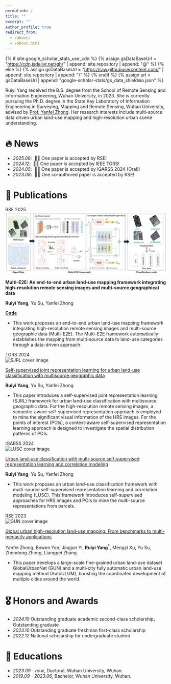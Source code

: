 ```yaml
---
permalink: /
title: ""
excerpt: ""
author_profile: true
redirect_from: 
  - /about/
  - /about.html
---
```


{% if site.google_scholar_stats_use_cdn %}
{% assign gsDataBaseUrl = "https://cdn.jsdelivr.net/gh/" | append: site.repository | append: "@" %}
{% else %}
{% assign gsDataBaseUrl = "https://raw.githubusercontent.com/" | append: site.repository | append: "/" %}
{% endif %}
{% assign url = gsDataBaseUrl | append: "google-scholar-stats/gs_data_shieldsio.json" %}
<span class='anchor' id='about-me'></span>

Ruiyi Yang received the B.S. degree from the School of Remote Sensing and Information Engineering, Wuhan University, in 2023. She is currently pursuing the Ph.D. degree in the State Key Laboratory of Information Engineering in Surveying, Mapping and Remote Sensing, Wuhan University, advised by <u>Prof. Yanfei Zhong</u>. Her research interests include multi-source data driven urban land-use mapping and high-resolution urban scene understanding. 


# 🔥 News
- *2025.08*: &nbsp;🎉🎉 One paper is accepted by RSE! 
- *2024.12*: &nbsp;🎉🎉 One paper is accepted by IEEE TGRS!
- *2024.05*: &nbsp;🎉🎉 One paper is accepted by IGARSS 2024 (Oral)! 
- *2023.08*: &nbsp;🎉🎉 One co-authored paper is accepted by RSE!


# 📝 Publications 

<div class='paper-box'>
  <div class='paper-box-image'>
    <div class="badge">RSE 2025</div>
    <div class="img-wrap">
      <img src='images/Multi_E2E.png' alt="Multi-E2E cover image">
    </div>
  </div>
  <div class='paper-box-text' markdown="1">
  
**Multi-E2E: An end-to-end urban land-use mapping framework integrating high-resolution remote sensing images and multi-source geographical data**

**Ruiyi Yang**, Yu Su, Yanfei Zhong

[**Code**](https://github.com/Rayoll/Multi_E2E) <strong><span class='show_paper_citations' data='DhtAFkwAAAAJ:ALROH1vI_8AC'></span></strong>

- This work proposes an end-to-end urban land-use mapping framework integrating high-resolution remote sensing images and multi-source geographic data (Multi-E2E). The Multi-E2E framework automatically establishes the mapping from multi-source data to land-use categories through a data-driven approach.
</div>
</div>

<div class='paper-box'>
  <div class='paper-box-image'>
    <div class="badge">TGRS 2024</div>
    <div class="img-wrap">
      <img src='images/500x300.png' alt="SJRL cover image">
    </div>
  </div>
  <div class='paper-box-text' markdown="1">
  
[Self-supervised joint representation learning for urban land-use classification with multisource geographic data](https://ieeexplore.ieee.org/abstract/document/10855160/)

**Ruiyi Yang**, Yu Su, Yanfei Zhong

- This paper introduces a self-supervised joint representation learning (SJRL) framework for urban land-use classification with multisource geographic data. For the high-resolution remote sensing images, a semantic-aware self-supervised representation approach is employed to mine the significant visual information of the HRS images. For the points of interest (POIs), a context-aware self-supervised representation learning approach is designed to investigate the spatial distribution patterns of POIs.
</div>
</div>

<div class='paper-box'>
  <div class='paper-box-image'>
    <div class="badge">IGARSS 2024</div>
    <div class="img-wrap">
      <img src='images/500x300.png' alt="LUSC cover image">
    </div>
  </div>
  <div class='paper-box-text' markdown="1">
  
[Urban land-use classification with multi-source self-supervised representation learning and correlation modeling](https://ieeexplore.ieee.org/document/10642159)

**Ruiyi Yang**, Yu Su, Yanfei Zhong

- This work proposes an urban land-use classification framework with multi-source self-supervised representation learning and correlation modeling (LUSC). This framework introduces self-supervised approaches for HRS images and POIs to mine the multi-source representations from parcels.
</div>
</div>

<div class='paper-box'>
  <div class='paper-box-image'>
    <div class="badge">RSE 2023</div>
    <div class="img-wrap">
      <img src='images/500x300.png' alt="GUN cover image">
    </div>
  </div>
  <div class='paper-box-text' markdown="1">

[Global urban high-resolution land-use mapping: From benchmarks to multi-megacity applications](https://www.sciencedirect.com/science/article/pii/S0034425723003097)

Yanfei Zhong, Bowen Yan, Jingjun Yi, **Ruiyi Yang$^{*}$**, Mengzi Xu, Yu Su, Zhendong Zheng, Liangpei Zhang

- This paper develops a large-scale fine-grained urban land-use dataset GlobalUrbanNet (GUN) and a multi-city fully automatic urban land-use mapping method (AutoULUM), boosting the coordinated development of multiple cities around the world.
</div>
</div>

# 🎖 Honors and Awards
- *2024.10* Outstanding graduate academic second-class scholarship，Outstanding graduate
- *2023.10* Outstanding graduate freshman first-class scholarship
- *2022.12* National scholarship for undergraduate student

# 📖 Educations
- *2023.09 - now*, Doctoral, Wuhan University, Wuhan.
- *2019.09 - 2023.06*, Bachelor, Wuhan University, Wuhan.
